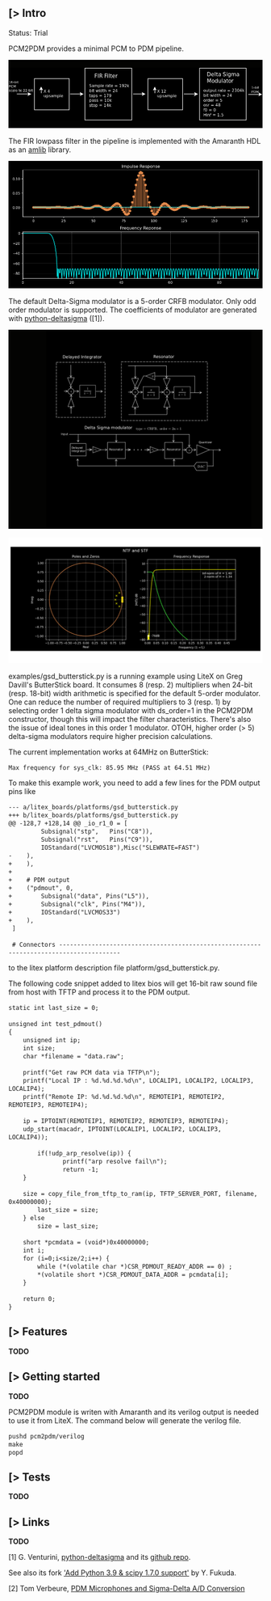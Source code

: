 [> Intro
--------
Status: Trial

PCM2PDM provides a minimal PCM to PDM pipeline.

![Filter Pipeline](https://github.com/kazkojima/pcm2pdm-example/blob/main/doc/filter-pipeline.png)

The FIR lowpass filter in the pipeline is implemented with the Amaranth HDL as an [amlib](https://github.com/amaranth-community-unofficial/amlib) library.

![FIR lowpass filter](https://github.com/kazkojima/pcm2pdm-example/blob/main/doc/fir-fig.png)

The default Delta-Sigma modulator is a 5-order CRFB modulator. Only odd order modulator is supported. The coefficients of modulator are generated with [python-deltasigma](http://www.python-deltasigma.io) ([1]).

![(2n+1)-order CRFB modulator](https://github.com/kazkojima/pcm2pdm-example/blob/main/doc/deltasigma-crfb.png)

![Delta Sigma Modulator: NTF and Spectrum](https://github.com/kazkojima/pcm2pdm-example/blob/main/doc/deltasigma-ord5-osr48.png)

examples/gsd_butterstick.py is a running example using LiteX on Greg Davill's ButterStick board. It consumes 8 (resp. 2) multipliers when 24-bit (resp. 18-bit) width arithmetic is specified for the default 5-order modulator. One can reduce the number of required multipliers to 3 (resp. 1) by selecting order 1 delta sigma modulator with ds_order=1 in the PCM2PDM constructor, though this will impact the filter characteristics. There's also the issue of ideal tones in this order 1 modulator.
OTOH, higher order (> 5) delta-sigma modulators require higher precision calculations.

The current implementation works at 64MHz on ButterStick:
```
Max frequency for sys_clk: 85.95 MHz (PASS at 64.51 MHz)
```

To make this example work, you need to add a few lines for the PDM output pins like
```
--- a/litex_boards/platforms/gsd_butterstick.py
+++ b/litex_boards/platforms/gsd_butterstick.py
@@ -128,7 +128,14 @@ _io_r1_0 = [
         Subsignal("stp",   Pins("C8")),
         Subsignal("rst",   Pins("C9")),
         IOStandard("LVCMOS18"),Misc("SLEWRATE=FAST")
-    ), 
+    ),
+
+    # PDM output
+    ("pdmout", 0,
+        Subsignal("data", Pins("L5")),
+        Subsignal("clk", Pins("M4")),
+        IOStandard("LVCMOS33")
+    ),
 ]
 
 # Connectors ---------------------------------------------------------------------------------------
```
to the litex platform description file platform/gsd_butterstick.py.

The following code snippet added to litex bios will get 16-bit raw sound file from host with TFTP and process it to the PDM output.
```
static int last_size = 0;

unsigned int test_pdmout()
{
	unsigned int ip;
	int size;
	char *filename = "data.raw";

	printf("Get raw PCM data via TFTP\n");
	printf("Local IP : %d.%d.%d.%d\n", LOCALIP1, LOCALIP2, LOCALIP3, LOCALIP4);
	printf("Remote IP: %d.%d.%d.%d\n", REMOTEIP1, REMOTEIP2, REMOTEIP3, REMOTEIP4);

	ip = IPTOINT(REMOTEIP1, REMOTEIP2, REMOTEIP3, REMOTEIP4);
	udp_start(macadr, IPTOINT(LOCALIP1, LOCALIP2, LOCALIP3, LOCALIP4));

        if(!udp_arp_resolve(ip)) {
               printf("arp resolve fail\n");
               return -1;
	}

	size = copy_file_from_tftp_to_ram(ip, TFTP_SERVER_PORT, filename, 0x40000000);
		last_size = size;
	} else
		size = last_size;

	short *pcmdata = (void*)0x40000000;
	int i;
	for (i=0;i<size/2;i++) {
		while (*(volatile char *)CSR_PDMOUT_READY_ADDR == 0) ;
		*(volatile short *)CSR_PDMOUT_DATA_ADDR = pcmdata[i];
	}

	return 0;
}
```

[> Features
-----------
**TODO**

[> Getting started
------------------
**TODO**

PCM2PDM module is writen with Amaranth and its verilog output is needed to use it from LiteX. The command below will generate the verilog file. 
```
pushd pcm2pdm/verilog
make
popd
```

[> Tests
--------
**TODO**

[> Links
-------------

**TODO**

[1] G. Venturini, [python-deltasigma](http://www.python-deltasigma.io) and its [github repo](https://github.com/ggventurini/python-deltasigma).

See also its fork ['Add Python 3.9 & scipy 1.7.0 support'](https://github.com/Y-F-Acoustics/python-deltasigma) by Y. Fukuda.

[2] Tom Verbeure, [PDM Microphones and Sigma-Delta A/D Conversion](https://tomverbeure.github.io/2020/10/04/PDM-Microphones-and-Sigma-Delta-Conversion.html)
